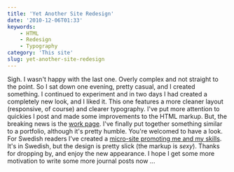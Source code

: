 ```yaml
---
title: 'Yet Another Site Redesign'
date: '2010-12-06T01:33'
keywords:
    - HTML
    - Redesign
    - Typography
category: 'This site'
slug: yet-another-site-redesign
---
```


Sigh. I wasn't happy with the last one. Overly complex and not straight to the point. So I sat down one evening, pretty casual, and I created something. I continued to experiment and in two days I had created a completely new look, and I liked it. This one features a more cleaner layout (responsive, of course) and clearer typography. I've put more attention to quickies I post and made some improvements to the HTML markup. But, the breaking news is the [work page](http://johanbrook.com/work). I've finally put together something similar to a portfolio, although it's pretty humble. You're welcomed to have a look. For Swedish readers I've created a [micro-site promoting me and my skills](http://jobbamed.johanbrook.com). It's in Swedish, but the design is pretty slick (the markup is _sexy_). Thanks for dropping by, and enjoy the new appearance. I hope I get some more motivation to write some more journal posts now ...
